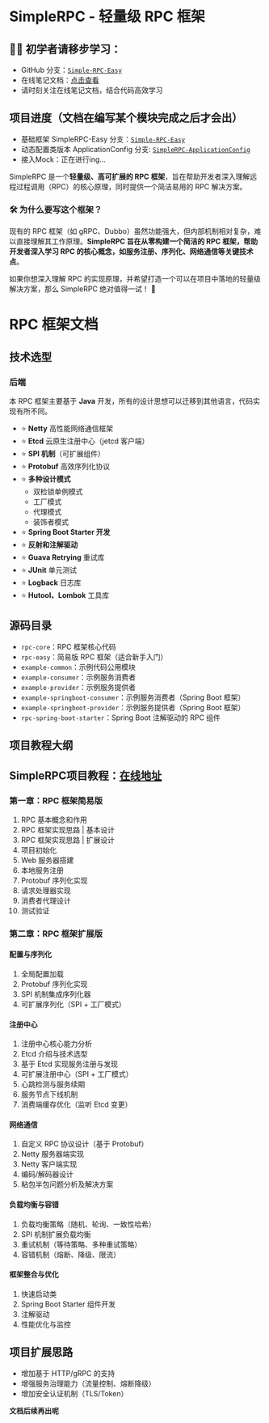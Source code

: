 # SimpleRPC - 轻量级 RPC 框架  

## 🧑‍💻 初学者请移步学习：
- GitHub 分支：[`Simple-RPC-Easy`](https://github.com/Fordbeing/FF-SimpleRPC/tree/SimpleRPC-Easy)
- 在线笔记文档：[点击查看](https://www.yuque.com/u39213715/mx5a9f/hzvu6c5rp6k6x3x2)
- 请时刻关注在线笔记文档，结合代码高效学习


## 项目进度（文档在编写某个模块完成之后才会出）
- 基础框架 SimpleRPC-Easy 分支：[`Simple-RPC-Easy`](https://github.com/Fordbeing/FF-SimpleRPC/tree/SimpleRPC-Easy)
- 动态配置类版本 ApplicationConfig 分支: [`SimpleRPC-ApplicationConfig`](https://github.com/Fordbeing/FF-SimpleRPC/tree/SimpleRPC-ApplicationConfig)
- 接入Mock：正在进行ing...

SimpleRPC 是一个**轻量级、高可扩展的 RPC 框架**，旨在帮助开发者深入理解远程过程调用（RPC）的核心原理，同时提供一个简洁易用的 RPC 解决方案。  

### 🛠️ 为什么要写这个框架？  
现有的 RPC 框架（如 gRPC、Dubbo）虽然功能强大，但内部机制相对复杂，难以直接理解其工作原理。**SimpleRPC 旨在从零构建一个简洁的 RPC 框架，帮助开发者深入学习 RPC 的核心概念，如服务注册、序列化、网络通信等关键技术点**。  

如果你想深入理解 RPC 的实现原理，并希望打造一个可以在项目中落地的轻量级解决方案，那么 SimpleRPC 绝对值得一试！ 🚀  

# RPC 框架文档

## 技术选型

### 后端

本 RPC 框架主要基于 **Java** 开发，所有的设计思想可以迁移到其他语言，代码实现有所不同。

- ⭐ **Netty** 高性能网络通信框架  
- ⭐ **Etcd** 云原生注册中心（jetcd 客户端）  
- ⭐ **SPI 机制**（可扩展组件）  
- ⭐ **Protobuf** 高效序列化协议  
- ⭐ **多种设计模式**  
  - 双检锁单例模式  
  - 工厂模式  
  - 代理模式  
  - 装饰者模式  
- ⭐ **Spring Boot Starter 开发**  
- ⭐ **反射和注解驱动**  
- ⭐ **Guava Retrying** 重试库  
- ⭐ **JUnit** 单元测试  
- ⭐ **Logback** 日志库  
- ⭐ **Hutool、Lombok** 工具库  

## 源码目录

- `rpc-core`：RPC 框架核心代码
- `rpc-easy`：简易版 RPC 框架（适合新手入门）
- `example-common`：示例代码公用模块
- `example-consumer`：示例服务消费者
- `example-provider`：示例服务提供者
- `example-springboot-consumer`：示例服务消费者（Spring Boot 框架）
- `example-springboot-provider`：示例服务提供者（Spring Boot 框架）
- `rpc-spring-boot-starter`：Spring Boot 注解驱动的 RPC 组件

## 项目教程大纲
## SimpleRPC项目教程：[在线地址](https://www.yuque.com/u39213715/mx5a9f/ybsfoptlo0ecwd7n)
### 第一章：RPC 框架简易版

1. RPC 基本概念和作用
2. RPC 框架实现思路 | 基本设计
3. RPC 框架实现思路 | 扩展设计
4. 项目初始化
5. Web 服务器搭建
6. 本地服务注册
7. Protobuf 序列化实现
8. 请求处理器实现
9. 消费者代理设计
10. 测试验证

### 第二章：RPC 框架扩展版

#### 配置与序列化

1. 全局配置加载
2. Protobuf 序列化实现
3. SPI 机制集成序列化器
4. 可扩展序列化（SPI + 工厂模式）

#### 注册中心

1. 注册中心核心能力分析
2. Etcd 介绍与技术选型
3. 基于 Etcd 实现服务注册与发现
4. 可扩展注册中心（SPI + 工厂模式）
5. 心跳检测与服务续期
6. 服务节点下线机制
7. 消费端缓存优化（监听 Etcd 变更）

#### 网络通信

1. 自定义 RPC 协议设计（基于 Protobuf）
2. Netty 服务器端实现
3. Netty 客户端实现
4. 编码/解码器设计
5. 粘包半包问题分析及解决方案

#### 负载均衡与容错

1. 负载均衡策略（随机、轮询、一致性哈希）
2. SPI 机制扩展负载均衡
3. 重试机制（等待策略、多种重试策略）
4. 容错机制（熔断、降级、限流）

#### 框架整合与优化

1. 快速启动类
2. Spring Boot Starter 组件开发
3. 注解驱动
4. 性能优化与监控

## 项目扩展思路

- 增加基于 HTTP/gRPC 的支持
- 增强服务治理能力（流量控制、熔断降级）
- 增加安全认证机制（TLS/Token）

**文档后续再出呢**

